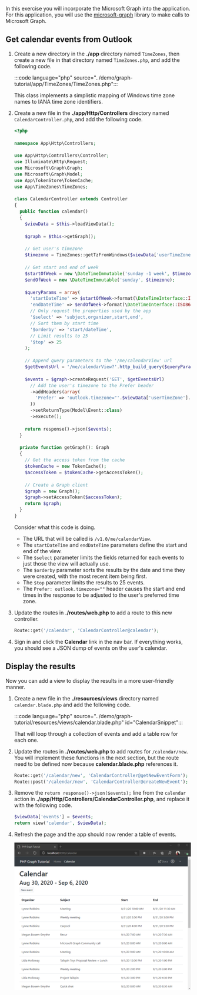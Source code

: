 <!-- markdownlint-disable MD002 MD041 -->

In this exercise you will incorporate the Microsoft Graph into the application. For this application, you will use the [microsoft-graph](https://github.com/microsoftgraph/msgraph-sdk-php) library to make calls to Microsoft Graph.

## Get calendar events from Outlook

1. Create a new directory in the **./app** directory named `TimeZones`, then create a new file in that directory named `TimeZones.php`, and add the following code.

    :::code language="php" source="../demo/graph-tutorial/app/TimeZones/TimeZones.php":::

    This class implements a simplistic mapping of Windows time zone names to IANA time zone identifiers.

1. Create a new file in the **./app/Http/Controllers** directory named `CalendarController.php`, and add the following code.

    ```php
    <?php

    namespace App\Http\Controllers;

    use App\Http\Controllers\Controller;
    use Illuminate\Http\Request;
    use Microsoft\Graph\Graph;
    use Microsoft\Graph\Model;
    use App\TokenStore\TokenCache;
    use App\TimeZones\TimeZones;

    class CalendarController extends Controller
    {
      public function calendar()
      {
        $viewData = $this->loadViewData();

        $graph = $this->getGraph();

        // Get user's timezone
        $timezone = TimeZones::getTzFromWindows($viewData['userTimeZone']);

        // Get start and end of week
        $startOfWeek = new \DateTimeImmutable('sunday -1 week', $timezone);
        $endOfWeek = new \DateTimeImmutable('sunday', $timezone);

        $queryParams = array(
          'startDateTime' => $startOfWeek->format(\DateTimeInterface::ISO8601),
          'endDateTime' => $endOfWeek->format(\DateTimeInterface::ISO8601),
          // Only request the properties used by the app
          '$select' => 'subject,organizer,start,end',
          // Sort them by start time
          '$orderby' => 'start/dateTime',
          // Limit results to 25
          '$top' => 25
        );

        // Append query parameters to the '/me/calendarView' url
        $getEventsUrl = '/me/calendarView?'.http_build_query($queryParams);

        $events = $graph->createRequest('GET', $getEventsUrl)
          // Add the user's timezone to the Prefer header
          ->addHeaders(array(
            'Prefer' => 'outlook.timezone="'.$viewData['userTimeZone'].'"'
          ))
          ->setReturnType(Model\Event::class)
          ->execute();

        return response()->json($events);
      }

      private function getGraph(): Graph
      {
        // Get the access token from the cache
        $tokenCache = new TokenCache();
        $accessToken = $tokenCache->getAccessToken();

        // Create a Graph client
        $graph = new Graph();
        $graph->setAccessToken($accessToken);
        return $graph;
      }
    }
    ```

    Consider what this code is doing.

    - The URL that will be called is `/v1.0/me/calendarView`.
    - The `startDateTime` and `endDateTime` parameters define the start and end of the view.
    - The `$select` parameter limits the fields returned for each events to just those the view will actually use.
    - The `$orderby` parameter sorts the results by the date and time they were created, with the most recent item being first.
    - The `$top` parameter limits the results to 25 events.
    - The `Prefer: outlook.timezone=""` header causes the start and end times in the response to be adjusted to the user's preferred time zone.

1. Update the routes in **./routes/web.php** to add a route to this new controller.

    ```php
    Route::get('/calendar', 'CalendarController@calendar');
    ```

1. Sign in and click the **Calendar** link in the nav bar. If everything works, you should see a JSON dump of events on the user's calendar.

## Display the results

Now you can add a view to display the results in a more user-friendly manner.

1. Create a new file in the **./resources/views** directory named `calendar.blade.php` and add the following code.

    :::code language="php" source="../demo/graph-tutorial/resources/views/calendar.blade.php" id="CalendarSnippet":::

    That will loop through a collection of events and add a table row for each one.

1. Update the routes in **./routes/web.php** to add routes for `/calendar/new`. You will implement these functions in the next section, but the route need to be defined now because **calendar.blade.php** references it.

    ```php
    Route::get('/calendar/new', 'CalendarController@getNewEventForm');
    Route::post('/calendar/new', 'CalendarController@createNewEvent');
    ```

1. Remove the `return response()->json($events);` line from the `calendar` action in **./app/Http/Controllers/CalendarController.php**, and replace it with the following code.

    ```php
    $viewData['events'] = $events;
    return view('calendar', $viewData);
    ```

1. Refresh the page and the app should now render a table of events.

    ![A screenshot of the table of events](./images/add-msgraph-01.png)
